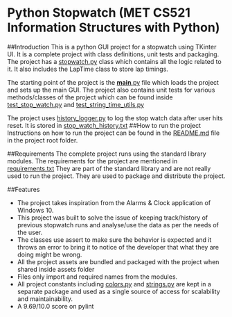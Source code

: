 # Python Stopwatch (MET CS521 Information Structures with Python)

##Introduction
This is a python GUI project for a stopwatch using TKinter UI. It is a complete project with class definitions, unit tests and packaging.
The project has a [stopwatch.py](../stopwatch.py) class which contains all the logic related to it. It also includes the LapTime class to store lap timings.

The starting point of the project is the [__main__.py](../__main__.py) file which loads the project and sets up the main GUI.
The project also contains unit tests for various methods/classes of the project which can be found inside [test_stop_watch.py](../../tests/test_stop_watch.py) and [test_string_time_utils.py](../../tests/test_string_time_utils.py) 

The project uses [history_logger.py](../logger/history_logger.py) to log the stop watch data after user hits reset. It is stored in [stop_watch_history.txt](../logger/stop_watch_history.txt)
##How to run the project
Instructions on how to run the project can be found in the [README.md](../../README.md) file in the project root folder.

##Requirements
The complete project runs using the standard library modules. The requirements for the project are mentioned in [requirements.txt](../../requirements.txt)
They are part of the standard library and are not really used to run the project. They are used to package and distribute the project.

##Features
-   The project takes inspiration from the Alarms & Clock application of Windows 10.
-   This project was built to solve the issue of keeping track/history of previous stopwatch runs and analyse/use the data as per the needs of the user.
-   The classes use assert to make sure the behavior is expected and it throws an error to bring it to notice of the developer that what they are doing might be wrong.
-   All the project assets are bundled and packaged with the project when shared inside assets folder
-   Files only import and required names from the modules.
-   All project constants including [colors.py](../constants/colors.py) and [strings.py](../constants/strings.py) are kept in a separate package and used as a single source of access for scalability and maintainability.
-   A 9.69/10.0 score on pylint


